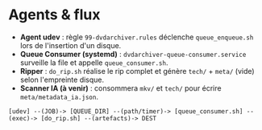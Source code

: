 # Agents & flux

- **Agent udev** : règle `99-dvdarchiver.rules` déclenche `queue_enqueue.sh` lors de l'insertion d'un disque.
- **Queue Consumer (systemd)** : `dvdarchiver-queue-consumer.service` surveille la file et appelle `queue_consumer.sh`.
- **Ripper** : `do_rip.sh` réalise le rip complet et génère `tech/` + `meta/` (vide) selon l'empreinte disque.
- **Scanner IA (à venir)** : consommera `mkv/` et `tech/` pour écrire `meta/metadata_ia.json`.

```
[udev] --(JOB)-> [QUEUE_DIR] --(path/timer)-> [queue_consumer.sh] --(exec)-> [do_rip.sh] --(artefacts)-> DEST
```
